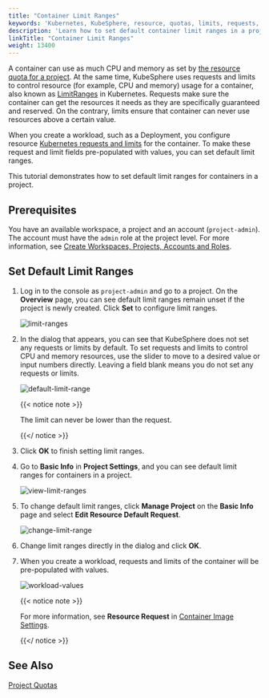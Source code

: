 ```yaml
---
title: "Container Limit Ranges"
keywords: 'Kubernetes, KubeSphere, resource, quotas, limits, requests, limit ranges, containers'
description: 'Learn how to set default container limit ranges in a project.'
linkTitle: "Container Limit Ranges"
weight: 13400
---
```


A container can use as much CPU and memory as set by [the resource quota for a project](../../workspace-administration/project-quotas/). At the same time, KubeSphere uses requests and limits to control resource (for example, CPU and memory) usage for a container, also known as [LimitRanges](https://kubernetes.io/docs/concepts/policy/limit-range/) in Kubernetes. Requests make sure the container can get the resources it needs as they are specifically guaranteed and reserved. On the contrary, limits ensure that container can never use resources above a certain value.

When you create a workload, such as a Deployment, you configure resource [Kubernetes requests and limits](https://kubesphere.io/blogs/understand-requests-and-limits-in-kubernetes/) for the container. To make these request and limit fields pre-populated with values, you can set default limit ranges.  

This tutorial demonstrates how to set default limit ranges for containers in a project.

## Prerequisites

You have an available workspace, a project and an account (`project-admin`). The account must have the `admin` role at the project level. For more information, see [Create Workspaces, Projects, Accounts and Roles](../../quick-start/create-workspace-and-project/).

## Set Default Limit Ranges

1. Log in to the console as `project-admin` and go to a project. On the **Overview** page, you can see default limit ranges remain unset if the project is newly created. Click **Set** to configure limit ranges.

   ![limit-ranges](/images/docs/project-administration/container-limit-ranges/limit-ranges.jpg)

2. In the dialog that appears, you can see that KubeSphere does not set any requests or limits by default. To set requests and limits to control CPU and memory resources, use the slider to move to a desired value or input numbers directly. Leaving a field blank means you do not set any requests or limits. 

   ![default-limit-range](/images/docs/project-administration/container-limit-ranges/default-limit-range.jpg)

   {{< notice note >}}

   The limit can never be lower than the request.

   {{</ notice >}} 

3. Click **OK** to finish setting limit ranges.

4. Go to **Basic Info** in **Project Settings**, and you can see default limit ranges for containers in a project.

   ![view-limit-ranges](/images/docs/project-administration/container-limit-ranges/view-limit-ranges.jpg)

5. To change default limit ranges, click **Manage Project** on the **Basic Info** page and select **Edit Resource Default Request**.

   ![change-limit-range](/images/docs/project-administration/container-limit-ranges/change-limit-range.jpg)

6. Change limit ranges directly in the dialog and click **OK**.

7. When you create a workload, requests and limits of the container will be pre-populated with values.

   ![workload-values](/images/docs/project-administration/container-limit-ranges/workload-values.jpg)

   {{< notice note >}}

   For more information, see **Resource Request** in [Container Image Settings](../../project-user-guide/application-workloads/container-image-settings/).

   {{</ notice >}}

## See Also

[Project Quotas](../../workspace-administration/project-quotas/)
